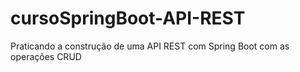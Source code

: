 # cursoSpringBoot-API-REST
Praticando a construção de uma API REST com Spring Boot com as operações CRUD
